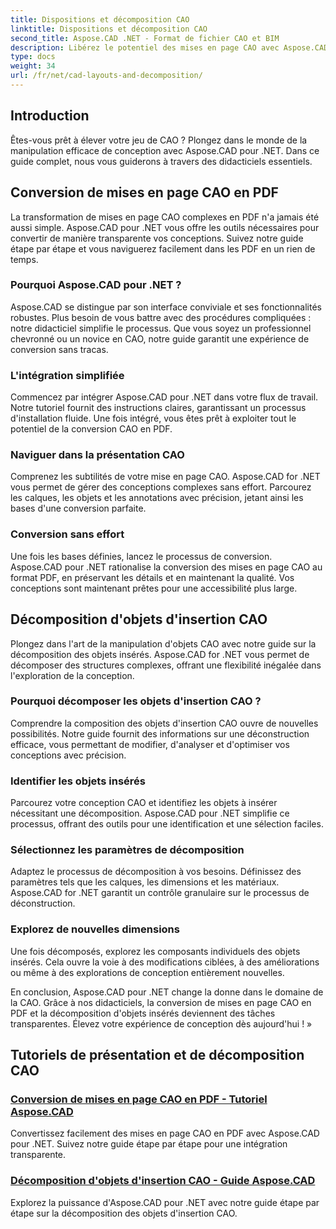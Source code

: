 ```yaml
---
title: Dispositions et décomposition CAO
linktitle: Dispositions et décomposition CAO
second_title: Aspose.CAD .NET - Format de fichier CAO et BIM
description: Libérez le potentiel des mises en page CAO avec Aspose.CAD pour .NET ! Convertissez facilement des conceptions en PDF à l'aide de notre guide. Maîtrisez la décomposition des objets insérés sans effort.
type: docs
weight: 34
url: /fr/net/cad-layouts-and-decomposition/
---
```




## Introduction

Êtes-vous prêt à élever votre jeu de CAO ? Plongez dans le monde de la manipulation efficace de conception avec Aspose.CAD pour .NET. Dans ce guide complet, nous vous guiderons à travers des didacticiels essentiels.
## Conversion de mises en page CAO en PDF

La transformation de mises en page CAO complexes en PDF n'a jamais été aussi simple. Aspose.CAD pour .NET vous offre les outils nécessaires pour convertir de manière transparente vos conceptions. Suivez notre guide étape par étape et vous naviguerez facilement dans les PDF en un rien de temps.

### Pourquoi Aspose.CAD pour .NET ?

Aspose.CAD se distingue par son interface conviviale et ses fonctionnalités robustes. Plus besoin de vous battre avec des procédures compliquées : notre didacticiel simplifie le processus. Que vous soyez un professionnel chevronné ou un novice en CAO, notre guide garantit une expérience de conversion sans tracas.

### L'intégration simplifiée

Commencez par intégrer Aspose.CAD pour .NET dans votre flux de travail. Notre tutoriel fournit des instructions claires, garantissant un processus d'installation fluide. Une fois intégré, vous êtes prêt à exploiter tout le potentiel de la conversion CAO en PDF.

### Naviguer dans la présentation CAO

Comprenez les subtilités de votre mise en page CAO. Aspose.CAD for .NET vous permet de gérer des conceptions complexes sans effort. Parcourez les calques, les objets et les annotations avec précision, jetant ainsi les bases d'une conversion parfaite.

### Conversion sans effort

Une fois les bases définies, lancez le processus de conversion. Aspose.CAD pour .NET rationalise la conversion des mises en page CAO au format PDF, en préservant les détails et en maintenant la qualité. Vos conceptions sont maintenant prêtes pour une accessibilité plus large.

## Décomposition d'objets d'insertion CAO

Plongez dans l'art de la manipulation d'objets CAO avec notre guide sur la décomposition des objets insérés. Aspose.CAD for .NET vous permet de décomposer des structures complexes, offrant une flexibilité inégalée dans l'exploration de la conception.

### Pourquoi décomposer les objets d'insertion CAO ?

Comprendre la composition des objets d'insertion CAO ouvre de nouvelles possibilités. Notre guide fournit des informations sur une déconstruction efficace, vous permettant de modifier, d'analyser et d'optimiser vos conceptions avec précision.

### Identifier les objets insérés

Parcourez votre conception CAO et identifiez les objets à insérer nécessitant une décomposition. Aspose.CAD pour .NET simplifie ce processus, offrant des outils pour une identification et une sélection faciles.

### Sélectionnez les paramètres de décomposition

Adaptez le processus de décomposition à vos besoins. Définissez des paramètres tels que les calques, les dimensions et les matériaux. Aspose.CAD for .NET garantit un contrôle granulaire sur le processus de déconstruction.

### Explorez de nouvelles dimensions

Une fois décomposés, explorez les composants individuels des objets insérés. Cela ouvre la voie à des modifications ciblées, à des améliorations ou même à des explorations de conception entièrement nouvelles.

En conclusion, Aspose.CAD pour .NET change la donne dans le domaine de la CAO. Grâce à nos didacticiels, la conversion de mises en page CAO en PDF et la décomposition d'objets insérés deviennent des tâches transparentes. Élevez votre expérience de conception dès aujourd'hui ! »
## Tutoriels de présentation et de décomposition CAO
### [Conversion de mises en page CAO en PDF - Tutoriel Aspose.CAD](./converting-cad-layouts-to-pdf/)
Convertissez facilement des mises en page CAO en PDF avec Aspose.CAD pour .NET. Suivez notre guide étape par étape pour une intégration transparente.
### [Décomposition d'objets d'insertion CAO - Guide Aspose.CAD](./decomposing-cad-insert-objects/)
Explorez la puissance d'Aspose.CAD pour .NET avec notre guide étape par étape sur la décomposition des objets d'insertion CAO.